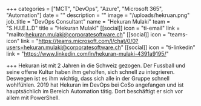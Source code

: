 +++
categories = ["MCT", "DevOps", "Azure", "Microsoft 365", "Automation"]
date = ""
description = ""
image = "/uploads/hekruan.png"
job_title = "DevOps Consultant"
name = "Hekuran Mulaki"
team = "S.H.I.E.L.D"
title = "Hekuran Mulaki"
[[social]]
icon = "ti-email"
link = "mailto:hekuran.mulaki@corporatesoftware.ch"
[[social]]
icon = "teams-icon"
link = "https://teams.microsoft.com/l/chat/0/0?users=hekuran.mulaki@corporatesoftware.ch"
[[social]]
icon = "ti-linkedin"
link = "https://www.linkedin.com/in/hekuran-mulaki-4391a9195/"

+++
Hekuran ist  mit 2 Jahren in die Schweiz gezogen. Der Fussball und seine offene Kultur haben ihm geholfen, sich schnell zu integrieren. Deswegen ist es ihm wichtig, dass sich alle in der Gruppe schnell wohlfühlen. 2019 hat Hekuran im DevOps bei CoSo angefangen und ist hauptsächlich im Bereich Automation tätig. Dort beschäftigt er sich vor allem mit PowerShell.